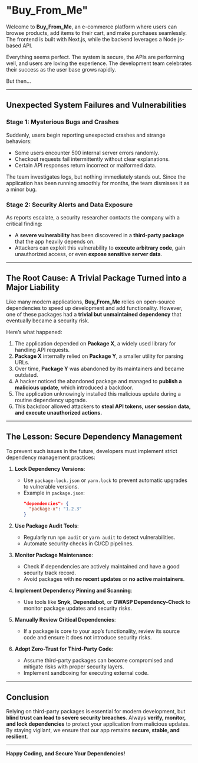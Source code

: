 # "Buy_From_Me"

Welcome to **Buy_From_Me**, an e-commerce platform where users can browse products, add items to their cart, and make purchases seamlessly. The frontend is built with Next.js, while the backend leverages a Node.js-based API.

Everything seems perfect. The system is secure, the APIs are performing well, and users are loving the experience. The development team celebrates their success as the user base grows rapidly.

But then...

---

## Unexpected System Failures and Vulnerabilities

### Stage 1: Mysterious Bugs and Crashes
Suddenly, users begin reporting unexpected crashes and strange behaviors:
- Some users encounter 500 internal server errors randomly.
- Checkout requests fail intermittently without clear explanations.
- Certain API responses return incorrect or malformed data.

The team investigates logs, but nothing immediately stands out. Since the application has been running smoothly for months, the team dismisses it as a minor bug.

### Stage 2: Security Alerts and Data Exposure
As reports escalate, a security researcher contacts the company with a critical finding:
- A **severe vulnerability** has been discovered in a **third-party package** that the app heavily depends on.
- Attackers can exploit this vulnerability to **execute arbitrary code**, gain unauthorized access, or even **expose sensitive server data**.

---

## The Root Cause: A Trivial Package Turned into a Major Liability

Like many modern applications, **Buy_From_Me** relies on open-source dependencies to speed up development and add functionality. However, one of these packages had a **trivial but unmaintained dependency** that eventually became a security risk.

Here’s what happened:

1. The application depended on **Package X**, a widely used library for handling API requests.
2. **Package X** internally relied on **Package Y**, a smaller utility for parsing URLs.
3. Over time, **Package Y** was abandoned by its maintainers and became outdated.
4. A hacker noticed the abandoned package and managed to **publish a malicious update**, which introduced a backdoor.
5. The application unknowingly installed this malicious update during a routine dependency upgrade.
6. This backdoor allowed attackers to **steal API tokens, user session data, and execute unauthorized actions.**

---

## The Lesson: Secure Dependency Management

To prevent such issues in the future, developers must implement strict dependency management practices:

1. **Lock Dependency Versions**:
   - Use `package-lock.json` or `yarn.lock` to prevent automatic upgrades to vulnerable versions.
   - Example in `package.json`:
     ```json
     "dependencies": {
       "package-x": "1.2.3"
     }
     ```

2. **Use Package Audit Tools**:
   - Regularly run `npm audit` or `yarn audit` to detect vulnerabilities.
   - Automate security checks in CI/CD pipelines.

3. **Monitor Package Maintenance**:
   - Check if dependencies are actively maintained and have a good security track record.
   - Avoid packages with **no recent updates** or **no active maintainers**.

4. **Implement Dependency Pinning and Scanning**:
   - Use tools like **Snyk**, **Dependabot**, or **OWASP Dependency-Check** to monitor package updates and security risks.

5. **Manually Review Critical Dependencies**:
   - If a package is core to your app’s functionality, review its source code and ensure it does not introduce security risks.

6. **Adopt Zero-Trust for Third-Party Code**:
   - Assume third-party packages can become compromised and mitigate risks with proper security layers.
   - Implement sandboxing for executing external code.

---

## Conclusion

Relying on third-party packages is essential for modern development, but **blind trust can lead to severe security breaches**. Always **verify, monitor, and lock dependencies** to protect your application from malicious updates. By staying vigilant, we ensure that our app remains **secure, stable, and resilient**.

---

**Happy Coding, and Secure Your Dependencies!**

